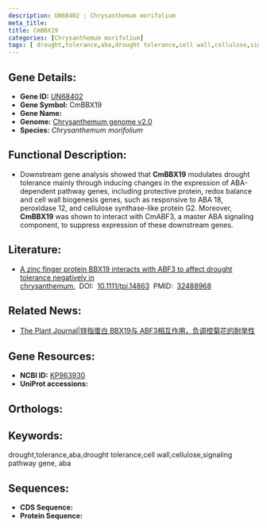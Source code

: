 ```yaml
---
description: UN68402 ; Chrysanthemum morifolium
meta_title:
title: CmBBX19
categories: [Chrysanthemum morifolium]
tags: [ drought,tolerance,aba,drought tolerance,cell wall,cellulose,signaling pathway gene, aba  ]
---
```


## Gene Details:
- **Gene ID:**	[UN68402]()
- **Gene Symbol:** CmBBX19
- **Gene Name:** 
- **Genome:** [Chrysanthemum genome v2.0]()
- **Species:** *Chrysanthemum morifolium*

## Functional Description:
   -  Downstream gene analysis showed that **CmBBX19** modulates drought tolerance mainly through inducing changes in the expression of ABA-dependent pathway genes, including protective protein, redox balance and cell wall biogenesis genes, such as responsive to ABA 18, peroxidase 12, and cellulose synthase-like protein G2. Moreover, **CmBBX19** was shown to interact with CmABF3, a master ABA signaling component, to suppress expression of these downstream genes.

## Literature:
   - [A zinc finger protein BBX19 interacts with ABF3 to affect drought tolerance negatively in chrysanthemum.]( https://onlinelibrary.wiley.com/doi/full/10.1111/tpj.14863)&nbsp;&nbsp;DOI:&nbsp;&nbsp;[10.1111/tpj.14863](https://onlinelibrary.wiley.com/doi/full/10.1111/tpj.14863)&nbsp;&nbsp;PMID:&nbsp;&nbsp;[32488968](https://pubmed.ncbi.nlm.nih.gov/32488968/)

## Related News:
   - [The Plant Journal|锌指蛋白 BBX19与 ABF3相互作用，负调控菊花的耐旱性](https://mp.weixin.qq.com/s?__biz=Mzg3MDEwNDEyMg==&mid=2247489943&idx=4&sn=178c7773b5ae63968e09f9ff142a96a4&chksm=ce93b4c2f9e43dd47187f08bef7c17f673e927353056e05ddb77b7e03944d6a69413d0d59fd1&scene=27#wechat_redirect)

## Gene Resources:
- **NCBI ID:** [KP963930](https://www.ncbi.nlm.nih.gov/gene/?term=KP963930)
- **UniProt accessions:** [](https://www.uniprot.org/uniprotkb//entry)

## Orthologs:


## Keywords:
drought,tolerance,aba,drought tolerance,cell wall,cellulose,signaling pathway gene, aba 

## Sequences:
- **CDS Sequence:**
- **Protein Sequence:**

